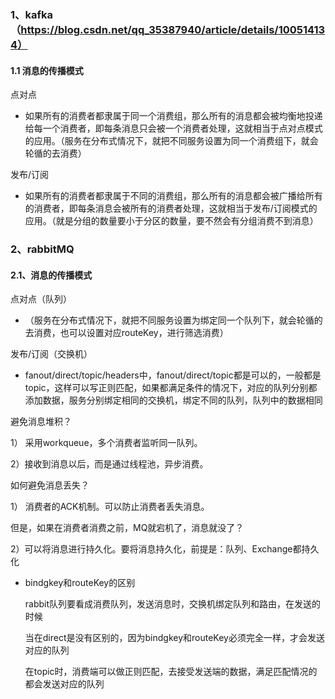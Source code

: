 ### 1、kafka（https://blog.csdn.net/qq_35387940/article/details/100514134）

#### 1.1 消息的传播模式

点对点

- 如果所有的消费者都隶属于同一个消费组，那么所有的消息都会被均衡地投递给每一个消费者，即每条消息只会被一个消费者处理，这就相当于点对点模式的应用。（服务在分布式情况下，就把不同服务设置为同一个消费组下，就会轮循的去消费）

发布/订阅

- 如果所有的消费者都隶属于不同的消费组，那么所有的消息都会被广播给所有的消费者，即每条消息会被所有的消费者处理，这就相当于发布/订阅模式的应用。（就是分组的数量要小于分区的数量，要不然会有分组消费不到消息）

### 2、rabbitMQ

#### 2.1、消息的传播模式

点对点（队列）

- （服务在分布式情况下，就把不同服务设置为绑定同一个队列下，就会轮循的去消费，也可以设置对应routeKey，进行筛选消费）

发布/订阅（交换机）

- fanout/direct/topic/headers中，fanout/direct/topic都是可以的，一般都是topic，这样可以写正则匹配，如果都满足条件的情况下，对应的队列分别都添加数据，服务分别绑定相同的交换机，绑定不同的队列，队列中的数据相同

避免消息堆积？

1） 采用workqueue，多个消费者监听同一队列。

2）接收到消息以后，而是通过线程池，异步消费。

如何避免消息丢失？

1） 消费者的ACK机制。可以防止消费者丢失消息。

但是，如果在消费者消费之前，MQ就宕机了，消息就没了？

2）可以将消息进行持久化。要将消息持久化，前提是：队列、Exchange都持久化



- bindgkey和routeKey的区别

  rabbit队列要看成消费队列，发送消息时，交换机绑定队列和路由，在发送的时候

  当在direct是没有区别的，因为bindgkey和routeKey必须完全一样，才会发送对应的队列

  在topic时，消费端可以做正则匹配，去接受发送端的数据，满足匹配情况的都会发送对应的队列

  

